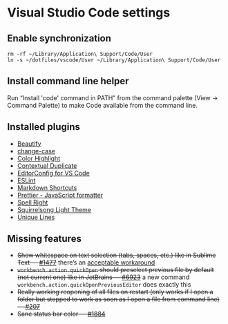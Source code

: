 # Visual Studio Code settings

## Enable synchronization

```shell
rm -rf ~/Library/Application\ Support/Code/User
ln -s ~/dotfiles/vscode/User ~/Library/Application\ Support/Code/User
```

## Install command line helper

Run “Install 'code' command in PATH” from the command palette (View → Command Palette) to make Code available from the command line.

## Installed plugins

- [Beautify](https://marketplace.visualstudio.com/items?itemName=HookyQR.beautify)
- [change-case](https://marketplace.visualstudio.com/items?itemName=zhengxiaoyao0716.intelligence-change-case)
- [Color Highlight](https://marketplace.visualstudio.com/items?itemName=naumovs.color-highlight)
- [Contextual Duplicate](https://marketplace.visualstudio.com/items?itemName=lafe.contextualduplicate)
- [EditorConfig for VS Code](https://marketplace.visualstudio.com/items?itemName=EditorConfig.EditorConfig)
- [ESLint](https://marketplace.visualstudio.com/items?itemName=dbaeumer.vscode-eslint)
- [Markdown Shortcuts](https://marketplace.visualstudio.com/items?itemName=mdickin.markdown-shortcuts)
- [Prettier - JavaScript formatter](https://marketplace.visualstudio.com/items?itemName=esbenp.prettier-vscode)
- [Spell Right](https://marketplace.visualstudio.com/items?itemName=ban.spellright)
- [Squirrelsong Light Theme](https://marketplace.visualstudio.com/items?itemName=sapegin.Theme-SquirrelsongLight)
- [Unique Lines](https://marketplace.visualstudio.com/items?itemName=bibhasdn.unique-lines)

## Missing features

- ~~Show whitespace on text selection (tabs, spaces, etc.) like in Sublime Text — [#1477](https://github.com/Microsoft/vscode/issues/1477)~~ there’s an [acceptable workaround](https://github.com/Microsoft/vscode/issues/1477#issuecomment-305476169)
- ~~`workbench.action.quickOpen` should preselect previous file by default (not current one) like in JetBrains — [#6923](https://github.com/Microsoft/vscode/issues/6923)~~ a new command `workbench.action.quickOpenPreviousEditor` does exactly this
- ~~Really working reopening of all files on restart (only works if I open a folder but stopped to work as soon as I open a file from command line) — [#207](https://github.com/Microsoft/vscode/issues/207)~~
- ~~Sane status bar color — [#1884](https://github.com/Microsoft/vscode/issues/1884)~~
